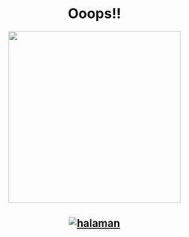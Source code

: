 # <div align="center">Ooops!!</div>

<p align="center">
<a href="https://ryuffhant.github.io/candycbt"><img src="https://pngimg.com/uploads/under_construction/under_construction_PNG66.png" width="350" height="350"></a>
</p>

## <div align="center"> [![halaman](https://img.shields.io/badge/Go%20to-Homepage-blue?logo=homeadvisor)](https://ryuffhant.github.io/candycbt) </div>
